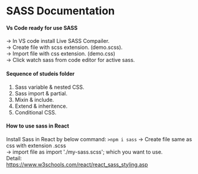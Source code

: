 # SASS Documentation
#### Vs Code ready for use SASS
-> In VS code install Live SASS Compailer.  
-> Create file with scss extension. (demo.scss).  
-> Import file with css extension. (demo.css)  
-> Click watch sass from code editor for active sass.

#### Sequence of studeis folder
1. Sass variable & nested CSS.  
2. Sass import & partial.  
3. Mixin & include.  
4. Extend & inheritence.  
5. Conditional CSS.

#### How to use sass in React
Install Sass in React by below command:
`>npm i sass`
-> Create file same as css with extension .scss  
-> import file as import './my-sass.scss'; which you want to use.  
Detail:  
https://www.w3schools.com/react/react_sass_styling.asp